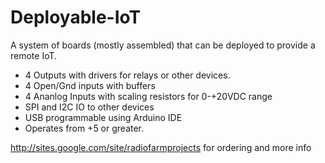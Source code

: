 # Deployable-IoT
A system of boards (mostly assembled) that can be deployed to provide a remote IoT. 
+ 4 Outputs with drivers for relays or other devices.
+ 4 Open/Gnd inputs with buffers
+ 4 Ananlog Inputs with scaling resistors for 0-+20VDC range
+ SPI and I2C IO to other devices
+ USB programmable using Arduino IDE
+ Operates from +5 or greater. 

http://sites.google.com/site/radiofarmprojects
for ordering and more info

